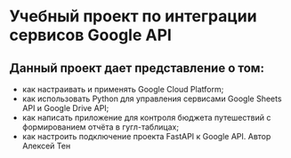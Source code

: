 # Учебный проект по интеграции сервисов Google API
## Данный проект дает представление о том:
  - как настраивать и применять Google Cloud Platform;
  - как использовать Python для управления сервисами Google Sheets API и Google Drive API;
  - как написать приложение для контроля бюджета путешествий с формированием отчёта в гугл-таблицах;
  - как настроить подключение проекта FastAPI к Google API.
Автор Алексей Тен
